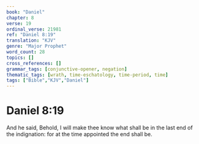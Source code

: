 ```yaml
---
book: "Daniel"
chapter: 8
verse: 19
ordinal_verse: 21981
ref: "Daniel 8:19"
translation: "KJV"
genre: "Major Prophet"
word_count: 28
topics: []
cross_references: []
grammar_tags: [conjunctive-opener, negation]
thematic_tags: [wrath, time-eschatology, time-period, time]
tags: ["Bible","KJV","Daniel"]
---
```


# Daniel 8:19

And he said, Behold, I will make thee know what shall be in the last end of the indignation: for at the time appointed the end shall be.
